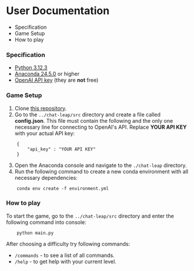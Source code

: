 # User Documentation

- Specification 
- Game Setup
- How to play

### Specification

- [Python 3.12.3](https://www.python.org/downloads/) 
- [Anaconda 24.5.0](https://www.anaconda.com/) or higher
- [OpenAI API key](https://platform.openai.com/api-keys) (they are **not** free)

### Game Setup

1. Clone [this repository]().
2. Go to the `../chat-leap/src` directory and create a file called **config.json**. This file must contain the following and the only one necessary line for connecting to OpenAI's API. Replace **YOUR API KEY** with your actual API key:
```
    {
        "api_key" : "YOUR API KEY"
    }
```        
3. Open the Anaconda console and navigate to the `./chat-leap` directory.
4. Run the following command to create a new conda environment with all necessary dependencies:   
```
    conda env create -f environment.yml
```
### How to play

To start the game, go to the `../chat-leap/src` directory and enter the following command into console:
```
    python main.py
```
After choosing a difficulty try following commands:
- `/commands` - to see a list of all commands.
- `/help` - to get help with your current level.